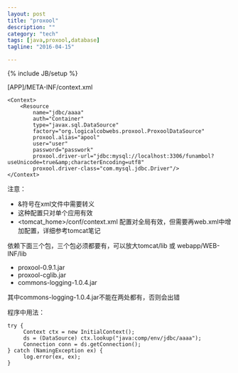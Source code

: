 ```yaml
---
layout: post
title: "proxool"
description: ""
category: "tech"
tags: [java,proxool,database]
tagline: "2016-04-15"

---
```

{% include JB/setup %}

[APP]/META-INF/context.xml

    <Context>
        <Resource
            name="jdbc/aaaa"
            auth="Container"
            type="javax.sql.DataSource"
            factory="org.logicalcobwebs.proxool.ProxoolDataSource"
            proxool.alias="apool"
            user="user"
            password="passwork"
            proxool.driver-url="jdbc:mysql://localhost:3306/funambol?useUnicode=true&amp;characterEncoding=utf8"
            proxool.driver-class="com.mysql.jdbc.Driver"/>
    </Context>

注意：

- &符号在xml文件中需要转义
- 这种配置只对单个应用有效
- <tomcat_home>/conf/context.xml 配置对全局有效，但需要再web.xml中增加配置，详细参考tomcat笔记

依赖下面三个包，三个包必须都要有，可以放大tomcat/lib 或 webapp/WEB-INF/lib

- proxool-0.9.1.jar
- proxool-cglib.jar
- commons-logging-1.0.4.jar

其中commons-logging-1.0.4.jar不能在两处都有，否则会出错

程序中用法：

    try {
         Context ctx = new InitialContext();
         ds = (DataSource) ctx.lookup("java:comp/env/jdbc/aaaa");
         Connection conn = ds.getConnection();
    } catch (NamingException ex) {
         log.error(ex, ex);
    }


